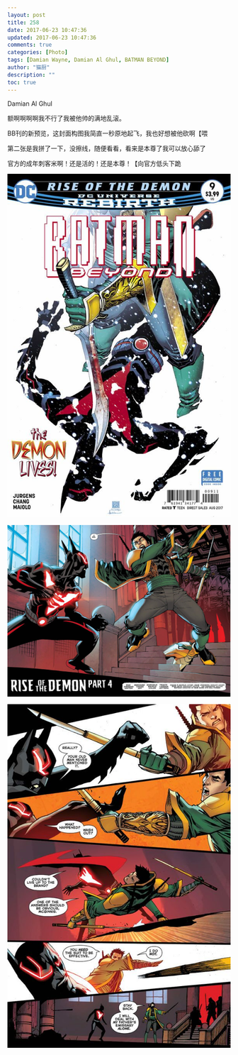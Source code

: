 ```yaml
---
layout: post
title: 258
date: 2017-06-23 10:47:36
updated: 2017-06-23 10:47:36
comments: true
categories: [Photo]
tags: [Damian Wayne, Damian Al Ghul, BATMAN BEYOND]
author: "猫厨"
description: ""
toc: true
---
```


<p>Damian Al Ghul</p> 
<p>额啊啊啊啊我不行了我被他帅的满地乱滚。</p> 
<p>BB刊的新预览，这封面构图我简直一秒原地起飞，我也好想被他砍啊【喂</p> 
<p>第二张是我拼了一下，没擦线，随便看看，看来是本尊了我可以放心舔了</p> 
<p>官方的成年刺客米啊！还是活的！还是本尊！【向官方低头下跪</p>

![](https://raw.githubusercontent.com/alicewish/meowchain247/master/img_cVZNdzJtQk9JV2ZSZ0RhL2lncERWWVZHM3N0ekcvcU1KVkJhOVlVUWJjSXhXR0QwZUxJSGZBPT0.jpg)

![](https://raw.githubusercontent.com/alicewish/meowchain247/master/img_cVZNdzJtQk9JV2ZSZ0RhL2lncERWYyswWHlzcmFpUkoxUllaYjRLMVpISFJ3MjNwTmF5ZzN3PT0.jpg)

![](https://raw.githubusercontent.com/alicewish/meowchain247/master/img_cVZNdzJtQk9JV2ZSZ0RhL2lncERWV3orZ2ZNbE1tZHJFOUw3V0JrckpZVnBhaW1qeFJUbGVnPT0.jpg)